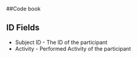 ##Code book

## ID Fields
* Subject ID - The ID of the participant
* Activity - Performed Activity of the participant
